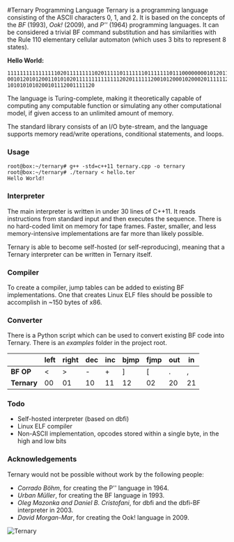 #Ternary Programming Language
Ternary is a programming language consisting of the ASCII characters 0, 1, and 2. It is based on the concepts of the *BF* (1993), *Ook!* (2009), and *P''* (1964) programming languages. It can be considered a trivial BF command substitution and has similarities with the Rule 110 elementary cellular automaton (which uses 3 bits to represent 8 states).

**Hello World:**
```binary
11111111111111110201111111110201111101111111011111110111000000001012011101110110010111020012
00101201012001101010201111111111111120201111112001012000102000201111112010101010101020101010
1010101010200101112001111120
```

The language is Turing-complete, making it theoretically capable of computing any computable function or simulating any other computational model, if given access to an unlimited amount of memory.

The standard library consists of an I/O byte-stream, and the language supports memory read/write operations, conditional statements, and loops.

### Usage
```
root@box:~/ternary# g++ -std=c++11 ternary.cpp -o ternary
root@box:~/ternary# ./ternary < hello.ter
Hello World!
```

### Interpreter
The main interpreter is written in under 30 lines of C++11. It reads instructions from standard input and then executes the sequence. There is no hard-coded limit on memory for tape frames. Faster, smaller, and less memory-intensive implementations are far more than likely possible.

Ternary is able to become self-hosted (or self-reproducing), meaning that a Ternary interpreter can be written in Ternary itself.

### Compiler
To create a compiler, jump tables can be added to existing BF implementations. One that creates Linux ELF files should be possible to accomplish in ~150 bytes of x86.

### Converter
There is a Python script which can be used to convert existing BF code into Ternary. There is an *examples* folder in the project root.

|         | left | right | dec | inc | bjmp | fjmp | out | in |
|---------|------|-------|-----|-----|------|------|-----|----|
| **BF OP**   | <    | >     | -   | +   | ]    | [    | .   | ,  |
| **Ternary** | 00   | 01    | 10  | 11  | 12   | 02   | 20  | 21 |

### Todo
* Self-hosted interpreter (based on dbfi)
* Linux ELF compiler
* Non-ASCII implementation, opcodes stored within a single byte, in the high and low bits

### Acknowledgements
Ternary would not be possible without work by the following people:
* *Corrado Böhm*, for creating the P'' language in 1964.
* *Urban Müller*, for creating the BF language in 1993.
* *Oleg Mazonka and Daniel B. Cristofani*, for dbfi and the dbfi-BF interpreter in 2003.
* *David Morgan-Mar*, for creating the Ook! language in 2009.

![Ternary](http://i.imgur.com/0lKtL2X.jpg)

